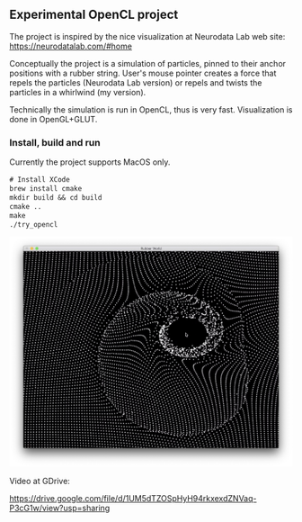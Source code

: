 ## Experimental OpenCL project

The project is inspired by the nice visualization at Neurodata Lab web site: https://neurodatalab.com/#home

Conceptually the project is a simulation of particles, pinned to their anchor positions with a rubber string. User's mouse pointer creates a force that repels the particles (Neurodata Lab version) or repels and twists the particles in a whirlwind (my version).

Technically the simulation is run in OpenCL, thus is very fast. Visualization is done in OpenGL+GLUT.

### Install, build and run

Currently the project supports MacOS only.

```
# Install XCode
brew install cmake
mkdir build && cd build
cmake ..
make
./try_opencl
```

![alt text](assets/rubber_world_1.jpg "Whirlwind version")

Video at GDrive:

https://drive.google.com/file/d/1UM5dTZOSpHyH94rkxexdZNVaq-P3cG1w/view?usp=sharing
